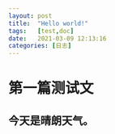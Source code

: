 ```yaml
---
layout: post
title:  "Hello world!"
tags:   [test,doc]
date:   2021-03-09 12:13:16
categories: [日志]
---
```

# 第一篇测试文

## 今天是晴朗天气。
